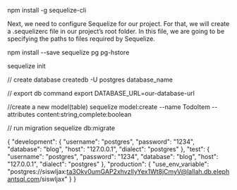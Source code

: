 npm install -g sequelize-cli

Next, we need to configure Sequelize for our project. For that, we will create a .sequelizerc file in our project’s root folder. In this file, we are going to be specifying the paths to files required by Sequelize. 

npm install --save sequelize pg pg-hstore

sequelize init

// create database
createdb -U postgres database_name

// export db command
export DATABASE_URL=our-database-url

//create a new model(table)
sequelize model:create --name TodoItem --attributes content:string,complete:boolean

// run migration
sequelize db:migrate

{
  "development": {
    "username": "postgres",
    "password": "1234",
    "database": "blog",
    "host": "127.0.0.1",
    "dialect": "postgres"
  },
  "test": {
    "username": "postgres",
    "password": "1234",
    "database": "blog",
    "host": "127.0.0.1",
    "dialect": "postgres"
  },
  "production": {
    "use_env_variable": "postgres://siswljax:ta3Okv0umGAP2xhvzlIyYex1Wt8jCmyV@lallah.db.elephantsql.com/siswljax"
  }
}